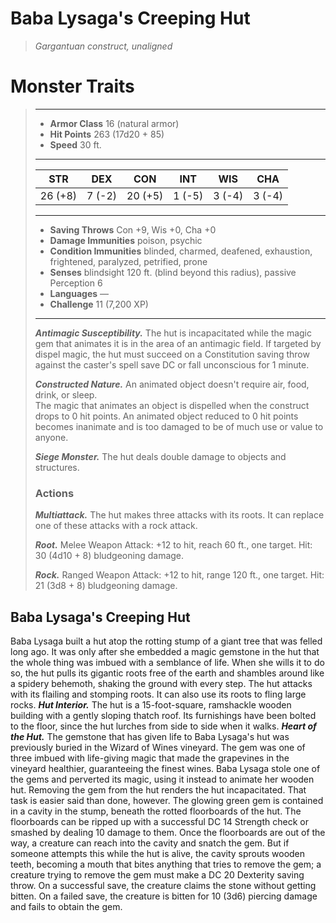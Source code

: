 # Baba Lysaga's Creeping Hut
>*Gargantuan construct, unaligned*
# Monster Traits
>___
>- **Armor Class** 16 (natural armor)
>- **Hit Points** 263 (17d20 + 85)
>- **Speed** 30 ft.
>___
>|STR|DEX|CON|INT|WIS|CHA|
>|:---:|:---:|:---:|:---:|:---:|:---:|
>|26 (+8)|7 (-2)|20 (+5)|1 (-5)|3 (-4)|3 (-4)|
>___
>- **Saving Throws** Con +9, Wis +0, Cha +0
>- **Damage Immunities** poison, psychic
>- **Condition Immunities** blinded, charmed, deafened, exhaustion, frightened, paralyzed, petrified, prone
>- **Senses** blindsight 120 ft. (blind beyond this radius), passive Perception 6
>- **Languages** —
>- **Challenge** 11 (7,200 XP)
>___
>***Antimagic Susceptibility.*** The hut is incapacitated while the magic gem that animates it is in the area of an antimagic field. If targeted by dispel magic, the hut must succeed on a Constitution saving throw against the caster's spell save DC or fall unconscious for 1 minute.  
>
>***Constructed Nature.*** An animated object doesn't require air, food, drink, or sleep.  
>The magic that animates an object is dispelled when the construct drops to 0 hit points. An animated object reduced to 0 hit points becomes inanimate and is too damaged to be of much use or value to anyone.  
>
>***Siege Monster.*** The hut deals double damage to objects and structures.  
>
>### Actions
>***Multiattack.*** The hut makes three attacks with its roots. It can replace one of these attacks with a rock attack.  
>
>***Root.*** Melee Weapon Attack: +12 to hit, reach 60 ft., one target. Hit: 30 (4d10 + 8) bludgeoning damage.  
>
>***Rock.*** Ranged Weapon Attack: +12 to hit, range 120 ft., one target. Hit: 21 (3d8 + 8) bludgeoning damage.
## Baba Lysaga's Creeping Hut
Baba Lysaga built a hut atop the rotting stump of a giant tree that was felled long ago. It was only after she embedded a magic gemstone in the hut that the whole thing was imbued with a semblance of life. When she wills it to do so, the hut pulls its gigantic roots free of the earth and shambles around like a spidery behemoth, shaking the ground with every step. The hut attacks with its flailing and stomping roots. It can also use its roots to fling large rocks.
***Hut Interior.*** The hut is a 15-foot-square, ramshackle wooden building with a gently sloping thatch roof. Its furnishings have been bolted to the floor, since the hut lurches from side to side when it walks.
***Heart of the Hut.*** The gemstone that has given life to Baba Lysaga's hut was previously buried in the Wizard of Wines vineyard. The gem was one of three imbued with life-giving magic that made the grapevines in the vineyard healthier, guaranteeing the finest wines. Baba Lysaga stole one of the gems and perverted its magic, using it instead to animate her wooden hut.
Removing the gem from the hut renders the hut incapacitated. That task is easier said than done, however. The glowing green gem is contained in a cavity in the stump, beneath the rotted floorboards of the hut. The floorboards can be ripped up with a successful DC 14 Strength check or smashed by dealing 10 damage to them. Once the floorboards are out of the way, a creature can reach into the cavity and snatch the gem. But if someone attempts this while the hut is alive, the cavity sprouts wooden teeth, becoming a mouth that bites anything that tries to remove the gem; a creature trying to remove the gem must make a DC 20 Dexterity saving throw. On a successful save, the creature claims the stone without getting bitten. On a failed save, the creature is bitten for 10 (3d6) piercing damage and fails to obtain the gem.